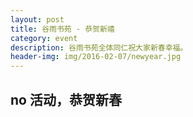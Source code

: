 ```yaml
---
layout: post
title: 谷雨书苑 - 恭贺新禧
category: event
description: 谷雨书苑全体同仁祝大家新春幸福。
header-img: img/2016-02-07/newyear.jpg
---
```


## no 活动，恭贺新春

